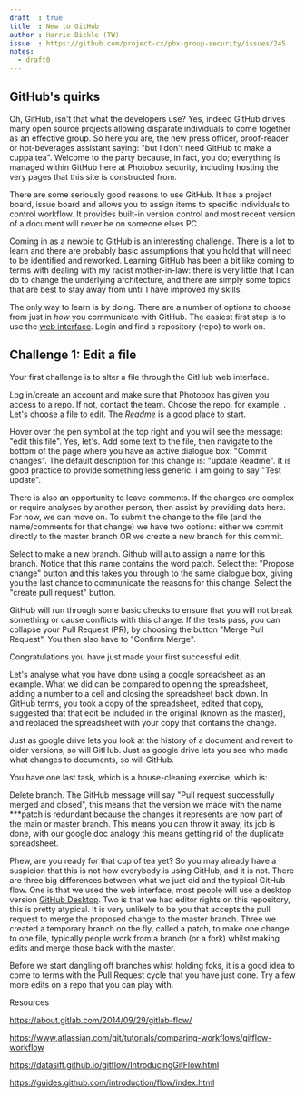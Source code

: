 ```yaml
---
draft  : true
title  : New to GitHub
author : Harrie Bickle (TW)
issue  : https://github.com/project-cx/pbx-group-security/issues/245
notes:
  - draft0
---
```


## GitHub's quirks

Oh, GitHub, isn't that what the developers use? Yes, indeed GitHub drives many open source projects allowing disparate individuals 
to come together as an effective group. So here you are, the new press officer, proof-reader or hot-beverages assistant saying: 
"but I don't need GitHub to make a cuppa tea". Welcome to the party because, in fact, you do; everything is managed within GitHub 
here at Photobox security, including hosting the very pages that this site is constructed from.

There are some seriously good reasons to use GitHub. It has a project board, issue board and allows you to assign
items to specific individuals to control workflow. It provides built-in version control and most recent version 
of a document will never be on someone elses PC.  

Coming in as a newbie to GitHub is an interesting challenge. There is a lot to learn and there are probably basic assumptions
that you hold that will need to be identified and reworked. Learning GitHub has been a bit like coming to terms with dealing with my
racist mother-in-law: there is very little that I can do to change the underlying architecture, and there are simply some topics 
that are best to stay away from until I have improved my skills. 

The only way to learn is by doing. There are a number of options to choose from just in _how_ you communicate with GitHub. The easiest 
first step is to use the [web interface](www.github.com). Login and find a repository (repo) to work on. 

## Challenge 1: Edit a file

Your first challenge is to alter a file through the GitHub web interface. 

Log in/create an account and make sure that Photobox has given you access to a repo. If not, contact the team.
Choose the repo, for example, <need a public site to edit with no restrictions>.
Let's choose a file to edit. The _Readme_ is a good place to start. 

Hover over the pen symbol at the top right and you will see the message: "edit this file". Yes, let's.
Add some text to the file, then navigate to the bottom of the page where you have an active dialogue box: "Commit changes". 
The default description for this change is: "update Readme". It is good practice to provide something less generic. 
I am going to say "Test update". 

There is also an opportunity to leave comments. If the changes are complex or require analyses by another person, then 
assist by providing data here. For now, we can move on.
To submit the change to the file (and the name/comments for that change) we have two options: either we commit directly to the 
master branch OR we create a new branch for this commit. 

Select to make a new branch. Github will auto assign a name for this branch. Notice that this name contains the word patch.
Select the: "Propose change" button and this takes you through to the same dialogue box, giving you the last chance to communicate 
the reasons for this change. Select the "create pull request" button.

GitHub will run through some basic checks to ensure that you will not break something or cause conflicts with this change. 
If the tests pass, you can collapse your Pull Request (PR), by choosing the button "Merge Pull Request". 
You then also have to "Confirm Merge".

<all the above with images>

Congratulations you have just made your first successful edit.

Let's analyse what you have done using a google spreadsheet as an example. 
What we did can be compared to opening the spreadsheet, adding a number to a cell and closing the spreadsheet back down. 
In GitHub terms, you took a copy of the spreadsheet, edited that copy, suggested that that edit be included in the original 
(known as the master), and replaced the spreadsheet with your copy that contains the change. 

Just as google drive lets you look at the history of a document and revert to older versions, so will GitHub. 
Just as google drive lets you see who made what changes to documents, so will GitHub.

You have one last task, which is a house-cleaning exercise, which is:

Delete branch. The GitHub message will say "Pull request successfully merged and closed", this means that the 
version we made with the name ***patch is redundant because the changes it represents are now part of the main or master branch. 
This means you can throw it away, its job is done, with our google doc analogy this means getting rid of the duplicate spreadsheet.

Phew, are you ready for that cup of tea yet? So you may already have a suspicion that this is not how everybody is using GitHub, 
and it is not. There are three big differences between what we just did and the typical GitHub flow. One is that we used the 
web interface, most people will use a desktop version [GitHub Desktop](https://desktop.github.com/). Two is that we had editor rights on this repository, 
this is pretty atypical. It is very unlikely to be you that accepts the pull request to merge the proposed change to the master branch. 
Three we created a temporary branch on the fly, called a patch, to make one change to one file, typically people work from a 
branch (or a fork) whilst making edits and merge those back with the master.

Before we start dangling off branches whist holding foks, it is a good idea to come to terms with the Pull Request cycle that you
have just done. Try a few more edits on a repo that you can play with.



Resources

https://about.gitlab.com/2014/09/29/gitlab-flow/

https://www.atlassian.com/git/tutorials/comparing-workflows/gitflow-workflow

https://datasift.github.io/gitflow/IntroducingGitFlow.html

https://guides.github.com/introduction/flow/index.html
